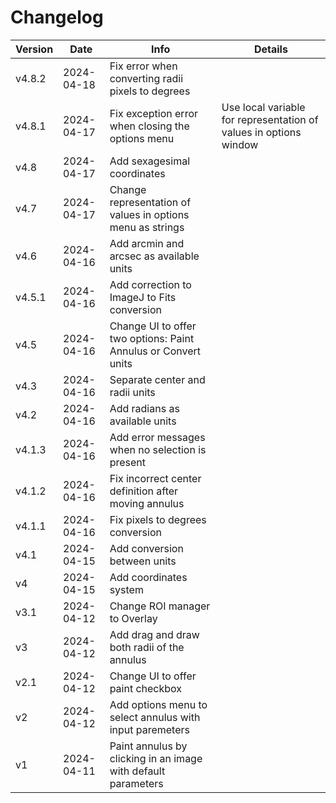 # Changelog

| Version | Date       | Info                                                           | Details                                                           |
| ------- | ---------- | -------------------------------------------------------------- | ----------------------------------------------------------------- |
| v4.8.2  | 2024-04-18 | Fix error when converting radii pixels to degrees              |                                                                   |
| v4.8.1  | 2024-04-17 | Fix exception error when closing the options menu             | Use local variable for representation of values in options window |
| v4.8    | 2024-04-17 | Add sexagesimal coordinates                                    |                                                                   |
| v4.7    | 2024-04-17 | Change representation of values in options menu as strings     |                                                                   |
| v4.6    | 2024-04-16 | Add arcmin and arcsec as available units                       |                                                                   |
| v4.5.1  | 2024-04-16 | Add correction to ImageJ to Fits conversion                    |                                                                   |
| v4.5    | 2024-04-16 | Change UI to offer two options: Paint Annulus or Convert units |                                                                   |
| v4.3    | 2024-04-16 | Separate center and radii units                                |                                                                   |
| v4.2    | 2024-04-16 | Add radians as available units                                 |                                                                   |
| v4.1.3  | 2024-04-16 | Add error messages when no selection is present                |                                                                   |
| v4.1.2  | 2024-04-16 | Fix incorrect center definition after moving annulus           |                                                                   |
| v4.1.1  | 2024-04-16 | Fix pixels to degrees conversion                               |                                                                   |
| v4.1    | 2024-04-15 | Add conversion between units                                  |                                                                   |
| v4      | 2024-04-15 | Add coordinates system                                         |                                                                   |
| v3.1    | 2024-04-12 | Change ROI manager to Overlay                                  |                                                                   |
| v3      | 2024-04-12 | Add drag and draw both radii of the annulus                    |                                                                   |
| v2.1    | 2024-04-12 | Change UI to offer paint checkbox                              |                                                                   |
| v2      | 2024-04-12 | Add options menu to select annulus with input paremeters       |                                                                   |
| v1      | 2024-04-11 | Paint annulus by clicking in an image with default parameters  |                                                                   |
